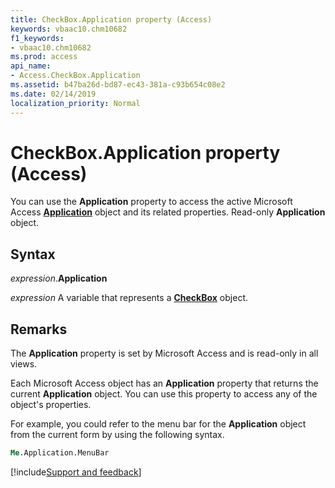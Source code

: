 ```yaml
---
title: CheckBox.Application property (Access)
keywords: vbaac10.chm10682
f1_keywords:
- vbaac10.chm10682
ms.prod: access
api_name:
- Access.CheckBox.Application
ms.assetid: b47ba26d-bd87-ec43-381a-c93b654c08e2
ms.date: 02/14/2019
localization_priority: Normal
---
```



# CheckBox.Application property (Access)

You can use the **Application** property to access the active Microsoft Access **[Application](Access.Application.md)** object and its related properties. Read-only **Application** object.


## Syntax

_expression_.**Application**

_expression_ A variable that represents a **[CheckBox](Access.CheckBox.md)** object.


## Remarks

The **Application** property is set by Microsoft Access and is read-only in all views.

Each Microsoft Access object has an **Application** property that returns the current **Application** object. You can use this property to access any of the object's properties. 

For example, you could refer to the menu bar for the **Application** object from the current form by using the following syntax.

```vb
Me.Application.MenuBar 

```




[!include[Support and feedback](~/includes/feedback-boilerplate.md)]